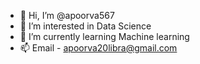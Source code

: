 - 👋 Hi, I’m @apoorva567
- 👀 I’m interested in Data Science 
- 🌱 I’m currently learning Machine learning 
- 📫 Email - apoorva20libra@gmail.com 

<!---
apoorva567/apoorva567 is a ✨ special ✨ repository because its `README.md` (this file) appears on your GitHub profile.
You can click the Preview link to take a look at your changes.
--->
